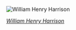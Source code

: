 
![William Henry Harrison](https://upload.wikimedia.org/wikipedia/commons/thumb/6/67/HARRISON%2C_William_H-President_%28BEP_engraved_portrait%29.jpg/525px-HARRISON%2C_William_H-President_%28BEP_engraved_portrait%29.jpg)

*[William Henry Harrison](https://wikipedia.org/wiki/File:HARRISON,_William_H-President_(BEP_engraved_portrait).jpg)*
